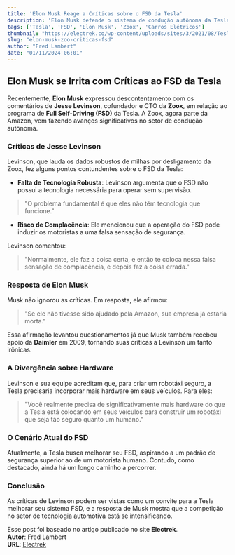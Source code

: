 ```yaml
---
title: 'Elon Musk Reage a Críticas sobre o FSD da Tesla'
description: 'Elon Musk defende o sistema de condução autônoma da Tesla após críticas do CTO da Zoox.'
tags: ['Tesla', 'FSD', 'Elon Musk', 'Zoox', 'Carros Elétricos']
thumbnail: "https://electrek.co/wp-content/uploads/sites/3/2021/08/Tesla-Full-Self-Driving-Beta-Hero.jpg?quality=82&strip=all&w=1600"
slug: "elon-musk-zoo-criticas-fsd"
author: "Fred Lambert"
date: "01/11/2024 06:01"
---
```


## Elon Musk se Irrita com Críticas ao FSD da Tesla

Recentemente, **Elon Musk** expressou descontentamento com os comentários de **Jesse Levinson**, cofundador e CTO da **Zoox**, em relação ao programa de **Full Self-Driving (FSD)** da Tesla. A Zoox, agora parte da Amazon, vem fazendo avanços significativos no setor de condução autônoma.

### Críticas de Jesse Levinson

Levinson, que lauda os dados robustos de milhas por desligamento da Zoox, fez alguns pontos contundentes sobre o FSD da Tesla:

- **Falta de Tecnologia Robusta**: Levinson argumenta que o FSD não possui a tecnologia necessária para operar sem supervisão.  
> "O problema fundamental é que eles não têm tecnologia que funcione."

- **Risco de Complacência**: Ele mencionou que a operação do FSD pode induzir os motoristas a uma falsa sensação de segurança.

Levinson comentou:  
> "Normalmente, ele faz a coisa certa, e então te coloca nessa falsa sensação de complacência, e depois faz a coisa errada."

### Resposta de Elon Musk

Musk não ignorou as críticas. Em resposta, ele afirmou:
> "Se ele não tivesse sido ajudado pela Amazon, sua empresa já estaria morta."

Essa afirmação levantou questionamentos já que Musk também recebeu apoio da **Daimler** em 2009, tornando suas críticas a Levinson um tanto irônicas.

### A Divergência sobre Hardware

Levinson e sua equipe acreditam que, para criar um robotáxi seguro, a Tesla precisaria incorporar mais hardware em seus veículos. Para eles:
> "Você realmente precisa de significativamente mais hardware do que a Tesla está colocando em seus veículos para construir um robotáxi que seja tão seguro quanto um humano."

### O Cenário Atual do FSD

Atualmente, a Tesla busca melhorar seu FSD, aspirando a um padrão de segurança superior ao de um motorista humano. Contudo, como destacado, ainda há um longo caminho a percorrer.

### Conclusão

As críticas de Levinson podem ser vistas como um convite para a Tesla melhorar seu sistema FSD, e a resposta de Musk mostra que a competição no setor de tecnologia automotiva está se intensificando.

Esse post foi baseado no artigo publicado no site **Electrek**.  
**Autor**: Fred Lambert  
**URL**: [Electrek](https://electrek.co/2024/10/31/elon-musk-snaps-at-zoox-co-founder-over-critical-tesla-fsd-comments/)  

